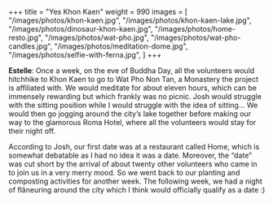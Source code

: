 +++
title = "Yes Khon Kaen"
weight = 990
images = [
  "/images/photos/khon-kaen.jpg",
  "/images/photos/khon-kaen-lake.jpg",
  "/images/photos/dinosaur-khon-kaen.jpg",
  "/images/photos/home-resto.jpg",
  "/images/photos/wat-pho.jpg",
  "/images/photos/wat-pho-candles.jpg",
  "/images/photos/meditation-dome.jpg",
  "/images/photos/selfie-with-ferna.jpg",
]
+++

**Estelle**: Once a week, on the eve of Buddha Day, all the volunteers would hitchhike to Khon Kaen to go to Wat Pho Non Tan, a Monastery the project is affiliated with. We would meditate for about eleven hours, which can be immensely rewarding but which frankly was no picnic. Josh would struggle with the sitting position while I would struggle with the idea of sitting… We would then go jogging around the city’s lake together before making our way to the glamorous Roma Hotel, where all the volunteers would stay for their night off.

According to Josh, our first date was at a restaurant called Home, which is somewhat debatable as I had no idea it was a date. Moreover, the “date” was cut short by the arrival of about twenty other volunteers who came in to join us in a very merry mood. So we went back to our planting and composting activities for another week. The following week, we had a night of flâneuring around the city which I think would officially qualify as a date :)
